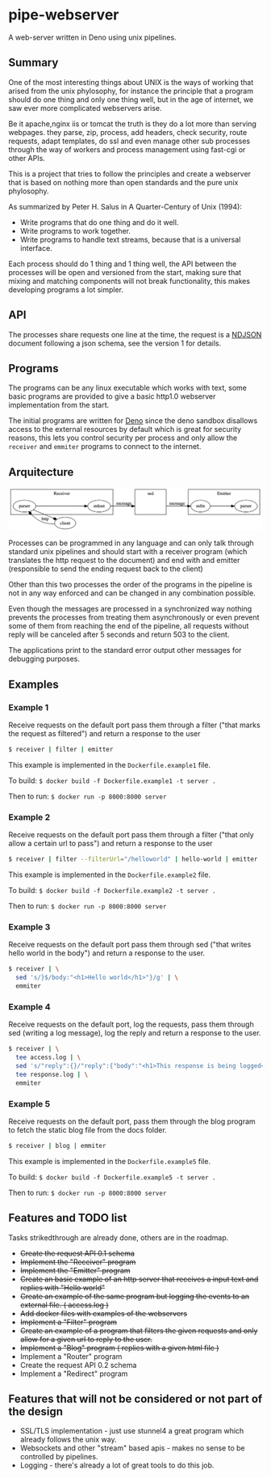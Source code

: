 # pipe-webserver

A web-server written in Deno using unix pipelines.

## Summary

One of the most interesting things about UNIX is the ways of working that arised from the unix phylosophy, for instance the principle that a program should do one thing and only one thing well, but in the age of internet, we saw ever more complicated webservers arise.

Be it apache,nginx iis or tomcat the truth is they do a lot more than serving webpages. they parse, zip, process, add headers, check security, route requests, adapt templates, do ssl and even manage other sub processes through the way of workers and process management using fast-cgi or other APIs.

This is a project that tries to follow the principles and create a webserver that is based on nothing more than open standards and the pure unix phylosophy.

As summarized by Peter H. Salus in A Quarter-Century of Unix (1994):

* Write programs that do one thing and do it well.
* Write programs to work together.
* Write programs to handle text streams, because that is a universal interface.

Each process should do 1 thing and 1 thing well, the API between the processes will be open and versioned from the start, making sure that mixing and matching components will not break functionality, this makes developing programs a lot simpler.

## API

The processes share requests one line at the time, the request is a [NDJSON](http://ndjson.org/) document following a json schema, see the version 1 for details.

## Programs

The programs can be any linux executable which works with text, some basic programs are provided to give a basic http1.0 webserver implementation from the start.

The initial programs are written for [Deno](https://github.com/denoland/deno) since the deno sandbox disallows access to the external resources by default which is great for security reasons, this lets you control security per process and only allow the ```receiver``` and ```emmiter``` programs to connect to the internet.

## Arquitecture

![dot diagram](./docs/example.png)

Processes can be programmed in any language and can only talk through standard unix pipelines and should start with a receiver program (which translates the http request to the document) and end with and emitter (responsible to send the ending request back to the client)

Other than this two processes the order of the programs in the pipeline is not in any way enforced and can be changed in any combination possible.

Even though the messages are processed in a synchronized way nothing prevents the processes from treating them asynchronously or even prevent some of them from reaching the end of the pipeline, all requests without reply will be canceled after 5 seconds and return 503 to the client. 

The applications print to the standard error output other messages for debugging purposes.

## Examples

### Example 1

Receive requests on the default port pass them through a filter ("that marks the request as filtered") and return a response to the user

```sh
$ receiver | filter | emitter
```

This example is implemented in the ```Dockerfile.example1``` file.

To build: ```$ docker build -f Dockerfile.example1 -t server .```

Then to run: ```$ docker run -p 8000:8000 server```

### Example 2

Receive requests on the default port pass them through a filter ("that only allow a certain url to pass") and return a response to the user

```sh
$ receiver | filter --filterUrl="/helloworld" | hello-world | emitter
```

This example is implemented in the ```Dockerfile.example2``` file.

To build: ```$ docker build -f Dockerfile.example2 -t server .```

Then to run: ```$ docker run -p 8000:8000 server```

### Example 3

Receive requests on the default port pass them through sed ("that writes hello world in the body") and return a response to the user.

```sh
$ receiver | \
  sed 's/}$/body:"<h1>Hello world</h1>"}/g' | \
  emmiter 
```

### Example 4

Receive requests on the default port, log the requests, pass them through sed (writing a log message), log the reply and return a response to the user.

```sh
$ receiver | \
  tee access.log | \
  sed 's/"reply":{}/"reply":{"body":"<h1>This response is being logged</h1>"}/g' | \
  tee response.log | \
  emmiter 
```

### Example 5

Receive requests on the default port, pass them through the blog program to fetch the static blog file from the docs folder.

```sh
$ receiver | blog | emmiter 
```

This example is implemented in the ```Dockerfile.example5``` file.

To build: ```$ docker build -f Dockerfile.example5 -t server .```

Then to run: ```$ docker run -p 8000:8000 server```

## Features and TODO list

Tasks strikedthrough are already done, others are in the roadmap.

* ~~Create the request API 0.1 schema~~
* ~~Implement the "Receiver" program~~
* ~~Implement the "Emitter" program~~
* ~~Create an basic example of an http server that receives a input text and replies with "Hello world"~~
* ~~Create an example of the same program but logging the events to an external file. ( access.log )~~
* ~~Add docker files with examples of the webservers~~
* ~~Implement a "Filter" program~~
* ~~Create an example of a program that filters the given requests and only allow for a given url to reply to the user.~~
* ~~Implement a "Blog" program ( replies with a given html file )~~
* Implement a "Router" program
* Create the request API 0.2 schema
* Implement a "Redirect" program

## Features that will not be considered or not part of the design

* SSL/TLS implementation - just use stunnel4 a great program which already follows the unix way.
* Websockets and other "stream" based apis - makes no sense to be controlled by pipelines.
* Logging - there's already a lot of great tools to do this job.

